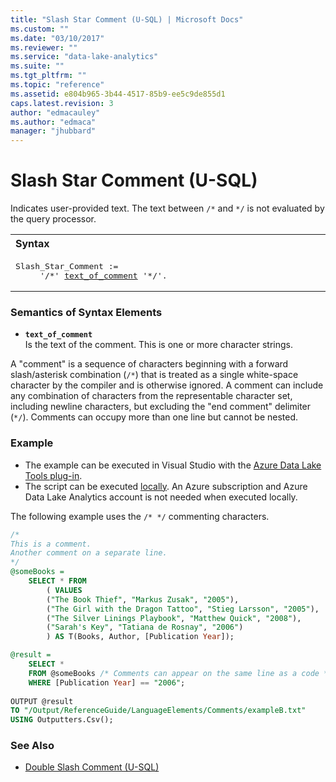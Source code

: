 ```yaml
---
title: "Slash Star Comment (U-SQL) | Microsoft Docs"
ms.custom: ""
ms.date: "03/10/2017"
ms.reviewer: ""
ms.service: "data-lake-analytics"
ms.suite: ""
ms.tgt_pltfrm: ""
ms.topic: "reference"
ms.assetid: e804b965-3b44-4517-85b9-ee5c9de855d1
caps.latest.revision: 3
author: "edmacauley"
ms.author: "edmaca"
manager: "jhubbard"
---
```

# Slash Star Comment (U-SQL)
Indicates user-provided text. The text between `/*` and `*/` is not evaluated by the query processor.

<table><th align="left">Syntax</th><tr><td><pre>
Slash_Star_Comment :=                                                                                    
     '/*' <a href="#comment1">text_of_comment</a> '*/'.
</pre></td></tr></table>
  
### Semantics of Syntax Elements    
-   <a name="comment1"></a>**`text_of_comment`**  
Is the text of the comment. This is one or more character strings.

A "comment" is a sequence of characters beginning with a forward slash/asterisk combination (`/*`) that is treated as a single white-space character by the compiler and is otherwise ignored. A comment can include any combination of characters from the representable character set, including newline characters, but excluding the "end comment" delimiter (`*/`). Comments can occupy more than one line but cannot be nested.

### Example    
- The example can be executed in Visual Studio with the [Azure Data Lake Tools plug-in](https://www.microsoft.com/download/details.aspx?id=49504).  
- The script can be executed [locally](https://docs.microsoft.com/azure/data-lake-analytics/data-lake-analytics-data-lake-tools-get-started#run-u-sql-locally).  An Azure subscription and Azure Data Lake Analytics account is not needed when executed locally.

The following example uses the `/* */` commenting characters.
```sql
/*
This is a comment.
Another comment on a separate line.
*/
@someBooks = 
    SELECT * FROM 
        ( VALUES
        ("The Book Thief", "Markus Zusak", "2005"),
        ("The Girl with the Dragon Tattoo", "Stieg Larsson", "2005"),
        ("The Silver Linings Playbook", "Matthew Quick", "2008"),
        ("Sarah's Key", "Tatiana de Rosnay", "2006")
        ) AS T(Books, Author, [Publication Year]);

@result =
    SELECT *
    FROM @someBooks /* Comments can appear on the same line as a code */
    WHERE [Publication Year] == "2006";
   
OUTPUT @result
TO "/Output/ReferenceGuide/LanguageElements/Comments/exampleB.txt"
USING Outputters.Csv();
```

### See Also
* [Double Slash Comment (U-SQL)](double-slash-comment-u-sql.md)
